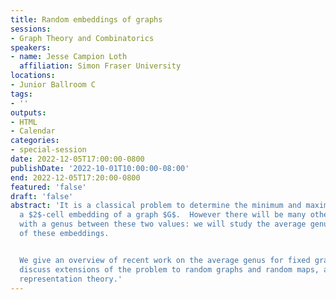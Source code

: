 ```yaml
---
title: Random embeddings of graphs
sessions:
- Graph Theory and Combinatorics
speakers:
- name: Jesse Campion Loth
  affiliation: Simon Fraser University
locations:
- Junior Ballroom C
tags:
- ''
outputs:
- HTML
- Calendar
categories:
- special-session
date: 2022-12-05T17:00:00-0800
publishDate: '2022-10-01T10:00:00-08:00'
end: 2022-12-05T17:20:00-0800
featured: 'false'
draft: 'false'
abstract: 'It is a classical problem to determine the minimum and maximum genus of
  a $2$-cell embedding of a graph $G$.  However there will be many other embeddings
  with a genus between these two values: we will study the average genus across all
  of these embeddings.


  We give an overview of recent work on the average genus for fixed graphs.  We also
  discuss extensions of the problem to random graphs and random maps, and links with
  representation theory.'
---
```

